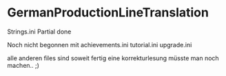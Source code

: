 # GermanProductionLineTranslation

Strings.ini Partial done

Noch nicht begonnen mit achievements.ini tutorial.ini upgrade.ini 

alle anderen files sind soweit fertig  eine korrekturlesung müsste man noch machen.. ;) 
